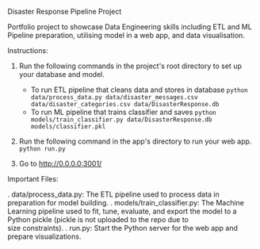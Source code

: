 Disaster Response Pipeline Project

Portfolio project to showcase Data Engineering skills including ETL and ML Pipeline preparation, utilising model in a web app, and data visualisation.

Instructions:
1. Run the following commands in the project's root directory to set up your database and model.

    - To run ETL pipeline that cleans data and stores in database
        `python data/process_data.py data/disaster_messages.csv data/disaster_categories.csv data/DisasterResponse.db`
    - To run ML pipeline that trains classifier and saves
        `python models/train_classifier.py data/DisasterResponse.db models/classifier.pkl`

2. Run the following command in the app's directory to run your web app.
    `python run.py`

3. Go to http://0.0.0.0:3001/


Important Files:

. data/process_data.py: The ETL pipeline used to process data in preparation for model building.
. models/train_classifier.py: The Machine Learning pipeline used to fit, tune, evaluate, and export the model to a Python pickle (pickle is not uploaded to the repo due to   
  size  constraints).
. run.py: Start the Python server for the web app and prepare visualizations.
